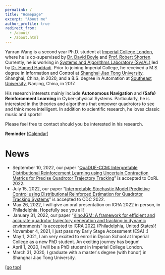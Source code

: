 ```yaml
---
permalink: /
title: "Homepage"
excerpt: "About me"
author_profile: true
redirect_from: 
  - /about/
  - /about.html
---
```


Yanran Wang is a second year Ph.D. student at [Imperial College London](https://www.imperial.ac.uk/), where he is co-supervised by [Dr. David Boyle](https://www.imperial.ac.uk/people/david.boyle) and [Prof. Robert Shorten](https://robertshorten.com/). Currently, he is working in [Systems and Algorithms Laboratory (SysAL)](https://www.imperial.ac.uk/systems-algorithms-design-lab/) led by [Dr. Hamed Haddadi](https://www.imperial.ac.uk/people/h.haddadi). Prior to joining Imperial College, he received a M.S. degree in Information and Control at [Shanghai Jiao Tong University](https://www.sjtu.edu.cn/), Shanghai, China, in 2020, and a B.S. degree in Automation at [Southeast University](https://www.seu.edu.cn/), Nanjing, China, in 2017.

His research interests mainly include **Autonomous Navigation** and **(Safe) Reinforcement Learning** in Cyber-physical Systems. Particularly, he is interested in the theories and algorithms that empower quadrotors to see and think more intelligent. In addition to scientific research, he loves classic music and sports!

Please feel free to contact should you be interested in his research.

**Reminder** [[Calendar](https://aideadlin.es/?sub=ML,RO)] 

News
===  
* September 10, 2022, our paper “[QuaDUE-CCM: Interpretable Distributional Reinforcement Learning using Uncertain Contraction Metrics for Precise Quadrotor Trajectory Tracking](https://arxiv.org/abs/2207.07789)” is accepted to CoRL 2022.
* July 15, 2022, our paper “[Interpretable Stochastic Model Predictive Control using Distributional Reinforced Estimation for Quadrotor Tracking Systems](https://arxiv.org/abs/2205.07150)” is accepted to CDC 2022.
* May 26, 2022, I will give an oral presentation on ICRA 2022 in person, in Philadelphia. Hopefully see you all!
* January 31, 2022, our paper “[KinoJGM: A framework for efficient and accurate quadrotor trajectory generation and tracking in dynamic environments](https://arxiv.org/abs/2202.12419)” is accepted to ICRA 2022 (Philadelphia, United States)!
* November 4, 2021, I just pass my Early Stage Accessment (ESA) :) 
* May 1, 2021, I am very excited to enroll in Dyson School at Imperial College as a new PhD student. An exciting journey has begun!
* April 1, 2020, I will be a PhD student in Imperial College London.
* March 31, 2020, I graduate with a master's degree (with honor) in Shanghai Jiao Tong University.


[[go top](https://Alex-yanranwang.github.io/)]  
